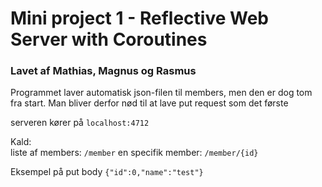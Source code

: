 # Mini project 1 - Reflective Web Server with Coroutines  

### Lavet af Mathias, Magnus og Rasmus

Programmet laver automatisk json-filen til members, men den er dog tom fra start.
Man bliver derfor nød til at lave put request som det første

serveren kører på `localhost:4712`

Kald:  
liste af members: `/member` 
en specifik member:  `/member/{id}` 


Eksempel på put body `{"id":0,"name":"test"}`
